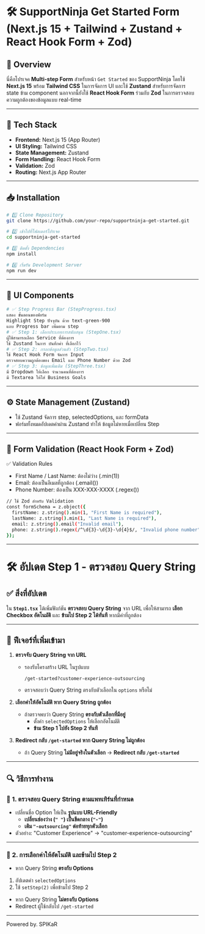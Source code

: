 # 🛠️ SupportNinja Get Started Form (Next.js 15 + Tailwind + Zustand + React Hook Form + Zod)

## 📌 Overview
นี่คือโปรเจค **Multi-step Form** สำหรับหน้า `Get Started` ของ SupportNinja โดยใช้ **Next.js 15** พร้อม **Tailwind CSS** ในการจัดการ UI และใช้ **Zustand** สำหรับการจัดการ state ข้าม component นอกจากนี้ยังใช้ **React Hook Form** ร่วมกับ **Zod** ในการตรวจสอบความถูกต้องของข้อมูลแบบ real-time

---

## 🚀 Tech Stack
- **Frontend:** Next.js 15 (App Router)
- **UI Styling:** Tailwind CSS
- **State Management:** Zustand
- **Form Handling:** React Hook Form
- **Validation:** Zod
- **Routing:** Next.js App Router

---

## 📥 Installation
```bash
# 1️⃣ Clone Repository
git clone https://github.com/your-repo/supportninja-get-started.git

# 2️⃣ เข้าไปที่โฟลเดอร์โปรเจค
cd supportninja-get-started

# 3️⃣ ติดตั้ง Dependencies
npm install

# 4️⃣ เริ่มรัน Development Server
npm run dev
```

---

## 🎨 UI Components
```bash
# ✅ Step Progress Bar (StepProgress.tsx)
แสดง ขั้นตอนของฟอร์ม
Highlight Step ปัจจุบัน ด้วย text-green-900
แถบ Progress bar เพิ่มตาม step
# ✅ Step 1: เลือกประเภทการสนับสนุน (StepOne.tsx)
ผู้ใช้สามารถเลือก Service ที่ต้องการ
ใช้ Zustand ในการ บันทึกค่า ที่เลือกไว้
# ✅ Step 2: กรอกข้อมูลส่วนตัว (StepTwo.tsx)
ใช้ React Hook Form จัดการ Input
ตรวจสอบความถูกต้องของ Email และ Phone Number ด้วย Zod
# ✅ Step 3: ข้อมูลเพิ่มเติม (StepThree.tsx)
มี Dropdown ให้เลือก จำนวนคนที่ต้องการ
มี Textarea ให้ใส่ Business Goals
```

---

## ⚙️ State Management (Zustand)
- ใช้ Zustand จัดการ step, selectedOptions, และ formData
- ฟอร์มทั้งหมดอัปเดตค่าผ่าน Zustand ทำให้ ข้อมูลไม่หายเมื่อเปลี่ยน Step

---

## 📝 Form Validation (React Hook Form + Zod)
✅ Validation Rules
- First Name / Last Name: ต้องไม่ว่าง (.min(1))
- Email: ต้องเป็นอีเมลที่ถูกต้อง (.email())
- Phone Number: ต้องเป็น XXX-XXX-XXXX (.regex())
```bash
// ใช้ Zod สำหรับ Validation
const formSchema = z.object({
  firstName: z.string().min(1, "First Name is required"),
  lastName: z.string().min(1, "Last Name is required"),
  email: z.string().email("Invalid email"),
  phone: z.string().regex(/^\d{3}-\d{3}-\d{4}$/, "Invalid phone number"),
});
```

---

# 🛠 อัปเดต Step 1 - ตรวจสอบ Query String  

## ✅ สิ่งที่อัปเดต  
ใน **`Step1.tsx`** ได้เพิ่มฟังก์ชัน **ตรวจสอบ Query String** จาก URL เพื่อให้สามารถ **เลือก Checkbox อัตโนมัติ** และ **ข้ามไป Step 2 ได้ทันที** หากมีค่าที่ถูกต้อง  

---

## 🚀 ฟีเจอร์ที่เพิ่มเข้ามา  

1. **ตรวจจับ Query String จาก URL**  
   - รองรับโครงสร้าง URL ในรูปแบบ  
     ```
     /get-started?customer-experience-outsourcing
     ```
   - ตรวจสอบว่า Query String ตรงกับตัวเลือกใน `options` หรือไม่  

2. **เลือกค่าให้อัตโนมัติ หาก Query String ถูกต้อง**  
   - ถ้าตรวจพบว่า Query String **ตรงกับตัวเลือกที่มีอยู่**  
     - ตั้งค่า `selectedOptions` ให้เลือกอัตโนมัติ  
     - **ข้าม Step 1 ไปยัง Step 2 ทันที**  

3. **Redirect กลับ `/get-started` หาก Query String ไม่ถูกต้อง**  
   - ถ้า Query String **ไม่มีอยู่จริงในตัวเลือก** → **Redirect กลับ `/get-started`**  

---

## 🔍 วิธีการทำงาน  

### 📌 **1. ตรวจสอบ Query String ตามแพทเทิร์นที่กำหนด**  
- เปลี่ยนชื่อ Option ให้เป็น **รูปแบบ URL-Friendly**  
  - **เปลี่ยนช่องว่าง (`" "`) เป็นขีดกลาง (`"-"`)**  
  - **เติม `"-outsourcing"` ต่อท้ายทุกตัวเลือก**  
- ตัวอย่าง: "Customer Experience" → "customer-experience-outsourcing"

---

### 📌 **2. การเลือกค่าให้อัตโนมัติ และข้ามไป Step 2**  
- หาก Query String **ตรงกับ Options**  
1. อัปเดตค่า `selectedOptions`  
2. ใช้ `setStep(2)` เพื่อข้ามไป Step 2  

- หาก Query String **ไม่ตรงกับ Options**  
- Redirect ผู้ใช้กลับไป `/get-started`  

---

Powered by. SPIKaR